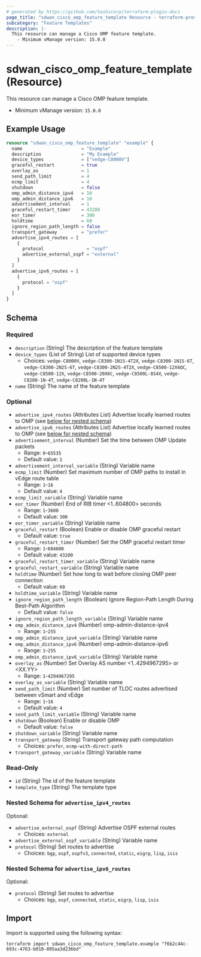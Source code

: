 ```yaml
---
# generated by https://github.com/hashicorp/terraform-plugin-docs
page_title: "sdwan_cisco_omp_feature_template Resource - terraform-provider-sdwan"
subcategory: "Feature Templates"
description: |-
  This resource can manage a Cisco OMP feature template.
    - Minimum vManage version: 15.0.0
---
```


# sdwan_cisco_omp_feature_template (Resource)

This resource can manage a Cisco OMP feature template.
  - Minimum vManage version: `15.0.0`

## Example Usage

```terraform
resource "sdwan_cisco_omp_feature_template" "example" {
  name                      = "Example"
  description               = "My Example"
  device_types              = ["vedge-C8000V"]
  graceful_restart          = true
  overlay_as                = 1
  send_path_limit           = 4
  ecmp_limit                = 4
  shutdown                  = false
  omp_admin_distance_ipv4   = 10
  omp_admin_distance_ipv6   = 10
  advertisement_interval    = 1
  graceful_restart_timer    = 43200
  eor_timer                 = 300
  holdtime                  = 60
  ignore_region_path_length = false
  transport_gateway         = "prefer"
  advertise_ipv4_routes = [
    {
      protocol                = "ospf"
      advertise_external_ospf = "external"
    }
  ]
  advertise_ipv6_routes = [
    {
      protocol = "ospf"
    }
  ]
}
```

<!-- schema generated by tfplugindocs -->
## Schema

### Required

- `description` (String) The description of the feature template
- `device_types` (List of String) List of supported device types
  - Choices: `vedge-C8000V`, `vedge-C8300-1N1S-4T2X`, `vedge-C8300-1N1S-6T`, `vedge-C8300-2N2S-6T`, `vedge-C8300-2N2S-4T2X`, `vedge-C8500-12X4QC`, `vedge-C8500-12X`, `vedge-C8500-20X6C`, `vedge-C8500L-8S4X`, `vedge-C8200-1N-4T`, `vedge-C8200L-1N-4T`
- `name` (String) The name of the feature template

### Optional

- `advertise_ipv4_routes` (Attributes List) Advertise locally learned routes to OMP (see [below for nested schema](#nestedatt--advertise_ipv4_routes))
- `advertise_ipv6_routes` (Attributes List) Advertise locally learned routes to OMP (see [below for nested schema](#nestedatt--advertise_ipv6_routes))
- `advertisement_interval` (Number) Set the time between OMP Update packets
  - Range: `0`-`65535`
  - Default value: `1`
- `advertisement_interval_variable` (String) Variable name
- `ecmp_limit` (Number) Set maximum number of OMP paths to install in vEdge route table
  - Range: `1`-`16`
  - Default value: `4`
- `ecmp_limit_variable` (String) Variable name
- `eor_timer` (Number) End of RIB timer <1..604800> seconds
  - Range: `1`-`3600`
  - Default value: `300`
- `eor_timer_variable` (String) Variable name
- `graceful_restart` (Boolean) Enable or disable OMP graceful restart
  - Default value: `true`
- `graceful_restart_timer` (Number) Set the OMP graceful restart timer
  - Range: `1`-`604800`
  - Default value: `43200`
- `graceful_restart_timer_variable` (String) Variable name
- `graceful_restart_variable` (String) Variable name
- `holdtime` (Number) Set how long to wait before closing OMP peer connection
  - Default value: `60`
- `holdtime_variable` (String) Variable name
- `ignore_region_path_length` (Boolean) Ignore Region-Path Length During Best-Path Algorithm
  - Default value: `false`
- `ignore_region_path_length_variable` (String) Variable name
- `omp_admin_distance_ipv4` (Number) omp-admin-distance-ipv4
  - Range: `1`-`255`
- `omp_admin_distance_ipv4_variable` (String) Variable name
- `omp_admin_distance_ipv6` (Number) omp-admin-distance-ipv6
  - Range: `1`-`255`
- `omp_admin_distance_ipv6_variable` (String) Variable name
- `overlay_as` (Number) Set Overlay AS number <1..4294967295> or <XX.YY>
  - Range: `1`-`4294967295`
- `overlay_as_variable` (String) Variable name
- `send_path_limit` (Number) Set number of TLOC routes advertised between vSmart and vEdge
  - Range: `1`-`16`
  - Default value: `4`
- `send_path_limit_variable` (String) Variable name
- `shutdown` (Boolean) Enable or disable OMP
  - Default value: `false`
- `shutdown_variable` (String) Variable name
- `transport_gateway` (String) Transport gateway path computation
  - Choices: `prefer`, `ecmp-with-direct-path`
- `transport_gateway_variable` (String) Variable name

### Read-Only

- `id` (String) The id of the feature template
- `template_type` (String) The template type

<a id="nestedatt--advertise_ipv4_routes"></a>
### Nested Schema for `advertise_ipv4_routes`

Optional:

- `advertise_external_ospf` (String) Advertise OSPF external routes
  - Choices: `external`
- `advertise_external_ospf_variable` (String) Variable name
- `protocol` (String) Set routes to advertise
  - Choices: `bgp`, `ospf`, `ospfv3`, `connected`, `static`, `eigrp`, `lisp`, `isis`


<a id="nestedatt--advertise_ipv6_routes"></a>
### Nested Schema for `advertise_ipv6_routes`

Optional:

- `protocol` (String) Set routes to advertise
  - Choices: `bgp`, `ospf`, `connected`, `static`, `eigrp`, `lisp`, `isis`

## Import

Import is supported using the following syntax:

```shell
terraform import sdwan_cisco_omp_feature_template.example "f6b2c44c-693c-4763-b010-895aa3d236bd"
```
